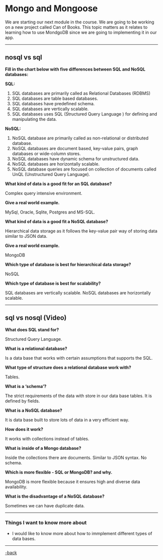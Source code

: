 # Mongo and Mongoose

We are starting our next module in the course. We are going to be working on a new project called Can of Books. This topic matters as it relates to learning how to use MondgoDB since we are going to implementing it in our app.

---

## nosql vs sql

**Fill in the chart below with five differences between SQL and NoSQL databases:**

  **SQL:**

  1. SQL databases are primarily called as Relational Databases (RDBMS)
  2. SQL databases are table based databases.
  3. SQL databases have predefined schema.
  4. SQL databases are vertically scalable.
  5. SQL databases uses SQL (Structured Query Language ) for defining and manipulating the data.

  **NoSQL:**

  1. NoSQL database are primarily called as non-relational or distributed database.
  2. NoSQL databases are document based, key-value pairs, graph databases or wide-column stores.
  3. NoSQL databases have dynamic schema for unstructured data.
  4. NoSQL databases are horizontally scalable.
  5. NoSQL database queries are focused on collection of documents called UnQL (Unstructured Query Language).

**What kind of data is a good fit for an SQL database?**

Complex query intensive environment.

**Give a real world example.**

MySql, Oracle, Sqlite, Postgres and MS-SQL.

**What kind of data is a good fit a NoSQL database?**

Hierarchical data storage as it follows the key-value pair way of storing data similar to JSON data.

**Give a real world example.**

MongoDB

**Which type of database is best for hierarchical data storage?**

NoSQL

**Which type of database is best for scalability?**

SQL databases are vertically scalable. NoSQL databases are horizontally scalable.

---

## sql vs nosql (Video)

**What does SQL stand for?**

Structured Query Language.

**What is a relational database?**

Is a data base that works with certain assumptions that supports the SQL.

**What type of structure does a relational database work with?**

Tables.

**What is a ‘schema’?**

The strict requirements of the data with store in our data base tables. It is defined by fields.

**What is a NoSQL database?**

It is data base built to store lots of data in a very efficient way.

**How does it work?**

It works with collections instead of tables.

**What is inside of a Mongo database?**

Inside the collections there are documents. Similar to JSON syntax. No schema.

**Which is more flexible - SQL or MongoDB? and why.**

MongoDB is more flexible because it ensures high and diverse data availability.

**What is the disadvantage of a NoSQL database?**

Sometimes we can have duplicate data.

---

### Things I want to know more about

* I would like to know more about how to immplement different types of data bases.

---

[-back](https://alexriverau.github.io/reading-notes/code301)

